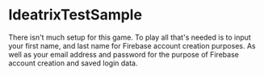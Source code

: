 # IdeatrixTestSample
There isn't much setup for this game. To play all that's needed is to input your first name, and last name for Firebase account creation purposes. As well as your email address and password for the purpose of Firebase account creation and saved login data.
